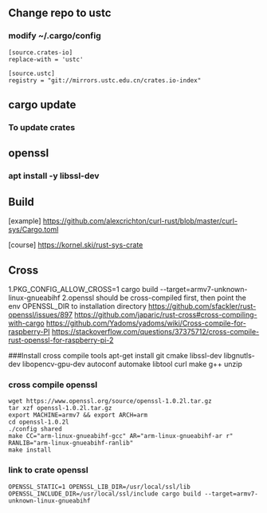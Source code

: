 
## Change repo to ustc
### modify ~/.cargo/config
	[source.crates-io]
	replace-with = 'ustc'

	[source.ustc]
	registry = "git://mirrors.ustc.edu.cn/crates.io-index"

## cargo update
### To update crates

## openssl
### apt install -y libssl-dev

## Build
[example]
https://github.com/alexcrichton/curl-rust/blob/master/curl-sys/Cargo.toml

[course]
https://kornel.ski/rust-sys-crate

## Cross
1.PKG_CONFIG_ALLOW_CROSS=1 cargo build --target=armv7-unknown-linux-gnueabihf
2.openssl should be cross-compiled first, then point the env OPENSSL_DIR to installation directory
https://github.com/sfackler/rust-openssl/issues/897
https://github.com/japaric/rust-cross#cross-compiling-with-cargo
https://github.com/Yadoms/yadoms/wiki/Cross-compile-for-raspberry-PI
https://stackoverflow.com/questions/37375712/cross-compile-rust-openssl-for-raspberry-pi-2
	
###Install cross compile tools
	apt-get install git cmake libssl-dev libgnutls-dev libopencv-gpu-dev autoconf automake libtool curl make g++ unzip

### cross compile openssl
	wget https://www.openssl.org/source/openssl-1.0.2l.tar.gz
	tar xzf openssl-1.0.2l.tar.gz
	export MACHINE=armv7 && export ARCH=arm
	cd openssl-1.0.2l
	./config shared
	make CC="arm-linux-gnueabihf-gcc" AR="arm-linux-gnueabihf-ar r" RANLIB="arm-linux-gnueabihf-ranlib"
	make install

### link to crate openssl
	OPENSSL_STATIC=1 OPENSSL_LIB_DIR=/usr/local/ssl/lib OPENSSL_INCLUDE_DIR=/usr/local/ssl/include cargo build --target=armv7-unknown-linux-gnueabihf



